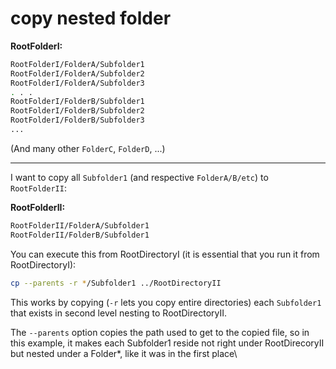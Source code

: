 # copy nested folder

**RootFolderI:**

```bash
RootFolderI/FolderA/Subfolder1
RootFolderI/FolderA/Subfolder2
RootFolderI/FolderA/Subfolder3
. . .
RootFolderI/FolderB/Subfolder1
RootFolderI/FolderB/Subfolder2
RootFolderI/FolderB/Subfolder3
...
```

(And many other `FolderC`, `FolderD`, ...)

***

I want to copy all `Subfolder1` (and respective `FolderA/B/etc`) to `RootFolderII`:

**RootFolderII:**

```bash
RootFolderII/FolderA/Subfolder1
RootFolderII/FolderB/Subfolder1
```

You can execute this from RootDirectoryI (it is essential that you run it from RootDirectoryI):

```bash
cp --parents -r */Subfolder1 ../RootDirectoryII
```

This works by copying (`-r` lets you copy entire directories) each `Subfolder1` that exists in second level nesting to RootDirectoryII.

The `--parents` option copies the path used to get to the copied file, so in this example, it makes each Subfolder1 reside not right under RootDirecoryII but nested under a Folder\*, like it was in the first place\
